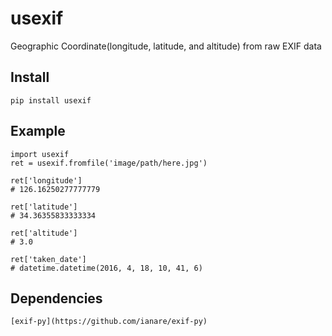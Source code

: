 # usexif
Geographic Coordinate(longitude, latitude, and altitude) from raw EXIF data

## Install
```
pip install usexif
```

## Example
```
import usexif
ret = usexif.fromfile('image/path/here.jpg')

ret['longitude']
# 126.16250277777779

ret['latitude']
# 34.36355833333334

ret['altitude']
# 3.0

ret['taken_date']
# datetime.datetime(2016, 4, 18, 10, 41, 6)
```

## Dependencies
```
[exif-py](https://github.com/ianare/exif-py)
```